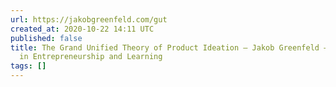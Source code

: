 ```yaml
---
url: https://jakobgreenfeld.com/gut
created_at: 2020-10-22 14:11 UTC
published: false
title: The Grand Unified Theory of Product Ideation – Jakob Greenfeld – Experiments
  in Entrepreneurship and Learning
tags: []
---
```



